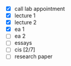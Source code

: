 - [x] call lab appointment
- [x] lecture 1
- [x] lecture 2
- [x] ea 1 
- [ ] ea 2 
- [ ] essays
- [ ] cis [2/7]
- [ ] research paper

<!--### bloodwork lab
- 11 am tomorrow
- student servces building second floor-->
